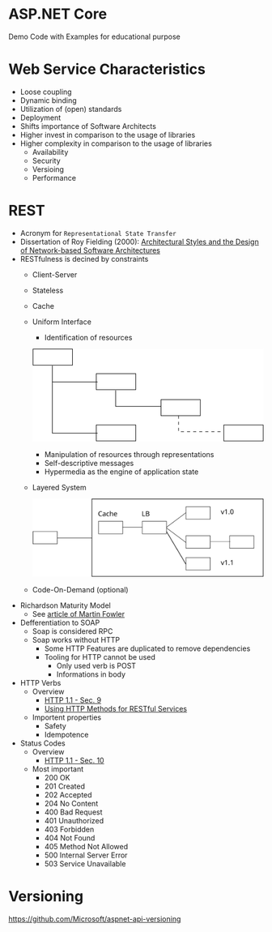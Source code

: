 # ASP.NET Core

Demo Code with Examples for educational purpose

# Web Service Characteristics
  - Loose coupling
  - Dynamic binding
  - Utilization of (open) standards
  - Deployment
  - Shifts importance of Software Architects
  - Higher invest in comparison to the usage of libraries
  - Higher complexity in comparison to the usage of libraries
    - Availability
    - Security
    - Versioing
    - Performance

# REST

- Acronym for `Representational State Transfer`
- Dissertation of Roy Fielding (2000): [Architectural Styles and the Design of Network-based Software Architectures](https://www.ics.uci.edu/~fielding/pubs/dissertation/rest_arch_style.htm)
- RESTfulness is decined by constraints
  - Client-Server
  - Stateless
  - Cache
  - Uniform Interface
    - Identification of resources
      
    ![Resource Based Design](Resource_Based_Design.svg)
    - Manipulation of resources through representations
    - Self-descriptive messages
    - Hypermedia as the engine of application state
  - Layered System
    
    ![Layered System](Layered_system.svg)
  - Code-On-Demand (optional)
- Richardson Maturity Model
  - See [article of Martin Fowler](https://martinfowler.com/articles/richardsonMaturityModel.html)
- Defferentiation to SOAP
  - Soap is considered RPC
  - Soap works without HTTP
    - Some HTTP Features are duplicated to remove dependencies
    - Tooling for HTTP cannot be used
      - Only used verb is POST
      - Informations in body
- HTTP Verbs
  - Overview
    - [HTTP 1.1 - Sec. 9](https://www.w3.org/Protocols/rfc2616/rfc2616-sec9.html)
    - [Using HTTP Methods for RESTful Services](http://www.restapitutorial.com/lessons/httpmethods.html)
  - Importent properties
    - Safety
    - Idempotence
- Status Codes
  - Overview
    - [HTTP 1.1 - Sec. 10](https://www.w3.org/Protocols/rfc2616/rfc2616-sec10.html)
  - Most important
    - 200 OK
    - 201 Created
    - 202 Accepted
    - 204 No Content
    - 400 Bad Request
    - 401 Unauthorized
    - 403 Forbidden
    - 404 Not Found
    - 405 Method Not Allowed
    - 500 Internal Server Error
    - 503 Service Unavailable

# Versioning

https://github.com/Microsoft/aspnet-api-versioning